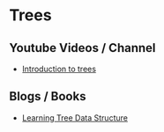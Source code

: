 
# Trees

## Youtube Videos / Channel
* [Introduction to trees](https://www.youtube.com/watch?v=qH6yxkw0u78)


## Blogs / Books
* [Learning Tree Data Structure](https://medium.com/the-renaissance-developer/learning-tree-data-structure-27c6bb363051)
 



